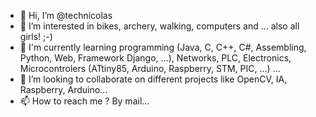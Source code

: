 - 👋 Hi, I’m @technicolas
- 👀 I’m interested in bikes, archery, walking, computers and ... also all girls! ;-)
- 🌱 I'm currently learning programming (Java, C, C++, C#, Assembling,  Python, Web, Framework Django, ...), Networks, PLC, Electronics, Microcontrolers (ATtiny85, Arduino, Raspberry, STM, PIC, ...) ...
- 💞️ I’m looking to collaborate on different projects like OpenCV, IA, Raspberry, Arduino...
- 📫 How to reach me ? By mail...

<!---
technicolas/technicolas is a ✨ special ✨ repository because its `README.md` (this file) appears on your GitHub profile.
You can click the Preview link to take a look at your changes.
--->
